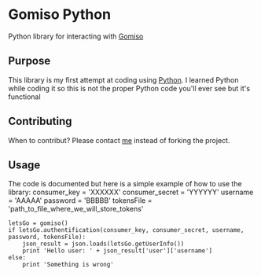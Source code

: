Gomiso Python
=============

Python library for interacting with [Gomiso](http://www.gomiso.com/)

Purpose
-------
This library is my first attempt at coding using [Python](http://www.python.org/).
I learned Python while coding it so this is not the proper Python code you'll ever see but it's functional

Contributing
------------
When to contribut? Please contact [me](https://github.com/metabaron) instead of forking the project.

Usage
-----
The code is documented but here is a simple example of how to use the library:
	consumer_key = 'XXXXXX'
	consumer_secret = 'YYYYYY'
	username = 'AAAAA'
	password = 'BBBBB'
	tokensFile = 'path_to_file_where_we_will_store_tokens'
	
	letsGo = gomiso()
	if letsGo.authentification(consumer_key, consumer_secret, username, password, tokensFile):
		json_result = json.loads(letsGo.getUserInfo())
		print 'Hello user: ' + json_result['user']['username']
	else:
		print 'Something is wrong'
